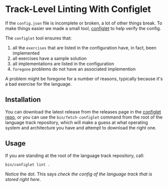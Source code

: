 # Track-Level Linting With Configlet

If the `config.json` file is incomplete or broken, a lot of other things break. To make things easier we made a small tool, [configlet][] to help verify the config.

The `configlet` tool ensures that:

1. all the `exercises` that are listed in the configuration have, in fact, been implemented
1. all exercises have a sample solution
1. all implementations are listed in the configuration
1. `foregone` problems do not have an associated implemention

A problem might be foregone for a number of reasons, typically because it's a bad exercise for the language.

## Installation

You can download the latest release from the releases page in the [configlet repo](https://github.com/exercism/configlet/releases), or you can use the `bin/fetch-configlet` command from the root of the language track repository, which will make a guess at what operating system and architecture you have and attempt to download the right one.

## Usage

If you are standing at the root of the language track repository, call:

```
bin/configlet lint .
```

Notice the dot. This says _check the config of the language track that is stored right here_.

[configlet]: https://github.com/exercism/configlet#configlet
